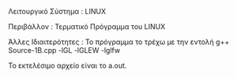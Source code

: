Λειτουργικό Σύστημα : LINUX

Περιβάλλον : Τερματικό Πρόγραμμα του LINUX

Άλλες Ιδιαιτερότητες : Το πρόγραμμα το τρέχω με την εντολή g++ Source-1B.cpp -lGL -lGLEW -lglfw

Το εκτελέσιμο αρχείο είναι το a.out.
